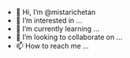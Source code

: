 - 👋 Hi, I’m @mistarichetan
- 👀 I’m interested in ...
- 🌱 I’m currently learning ...
- 💞️ I’m looking to collaborate on ...
- 📫 How to reach me ...

<!---
mistarichetan/mistarichetan is a ✨ special ✨ repository because its `README.md` (this file) appears on your GitHub profile.
You can click the Preview link to take a look at your changes.
--->
